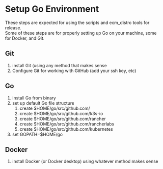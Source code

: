 # Setup Go Environment

These steps are expected for using the scripts and ecm_distro tools for release.  
Some of these steps are for properly setting up Go on your machine, some for Docker, and Git.

## Git

1. install Git (using any method that makes sense
1. Configure Git for working with GitHub (add your ssh key, etc)

## Go

1. install Go from binary
1. set up default Go file structure
   1. create $HOME/go/src/github.com/<your user>
   1. create $HOME/go/src/github.com/k3s-io
   1. create $HOME/go/src/github.com/rancher
   1. create $HOME/go/src/github.com/rancherlabs
   1. create $HOME/go/src/github.com/kubernetes
1. set GOPATH=$HOME/go

## Docker

1. install Docker (or Docker desktop) using whatever method makes sense
